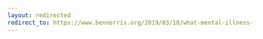 ```yaml
---
layout: redirected
redirect_to: https://www.bennorris.org/2019/03/18/what-mental-illness-feels-like
---
```

